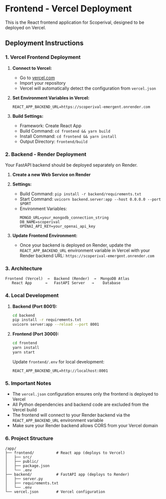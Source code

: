 # Frontend - Vercel Deployment

This is the React frontend application for Scoperival, designed to be deployed on Vercel.

## Deployment Instructions

### 1. Vercel Frontend Deployment

1. **Connect to Vercel:**
   - Go to [vercel.com](https://vercel.com)
   - Import your repository
   - Vercel will automatically detect the configuration from `vercel.json`

2. **Set Environment Variables in Vercel:**
   ```
   REACT_APP_BACKEND_URL=https://scoperival-emergent.onrender.com
   ```

3. **Build Settings:**
   - Framework: Create React App
   - Build Command: `cd frontend && yarn build`
   - Install Command: `cd frontend && yarn install`
   - Output Directory: `frontend/build`

### 2. Backend - Render Deployment

Your FastAPI backend should be deployed separately on Render.

1. **Create a new Web Service on Render**
2. **Settings:**
   - Build Command: `pip install -r backend/requirements.txt`
   - Start Command: `uvicorn backend.server:app --host 0.0.0.0 --port $PORT`
   - Environment Variables:
     ```
     MONGO_URL=your_mongodb_connection_string
     DB_NAME=scoperival
     OPENAI_API_KEY=your_openai_api_key
     ```

3. **Update Frontend Environment:**
   - Once your backend is deployed on Render, update the `REACT_APP_BACKEND_URL` environment variable in Vercel with your Render backend URL: `https://scoperival-emergent.onrender.com`

### 3. Architecture

```
Frontend (Vercel)  →  Backend (Render)  →  MongoDB Atlas
   React App      →   FastAPI Server   →    Database
```

### 4. Local Development

1. **Backend (Port 8001):**
   ```bash
   cd backend
   pip install -r requirements.txt
   uvicorn server:app --reload --port 8001
   ```

2. **Frontend (Port 3000):**
   ```bash
   cd frontend
   yarn install
   yarn start
   ```

   Update `frontend/.env` for local development:
   ```
   REACT_APP_BACKEND_URL=http://localhost:8001
   ```

### 5. Important Notes

- The `vercel.json` configuration ensures only the frontend is deployed to Vercel
- All Python dependencies and backend code are excluded from the Vercel build
- The frontend will connect to your Render backend via the `REACT_APP_BACKEND_URL` environment variable
- Make sure your Render backend allows CORS from your Vercel domain

### 6. Project Structure

```
/app/
├── frontend/          # React app (deploys to Vercel)
│   ├── src/
│   ├── public/
│   ├── package.json
│   └── .env
├── backend/           # FastAPI app (deploys to Render)
│   ├── server.py
│   ├── requirements.txt
│   └── .env
└── vercel.json        # Vercel configuration
```